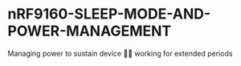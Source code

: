 # nRF9160-SLEEP-MODE-AND-POWER-MANAGEMENT
Managing power to sustain device 🔋🔌 working for extended periods
